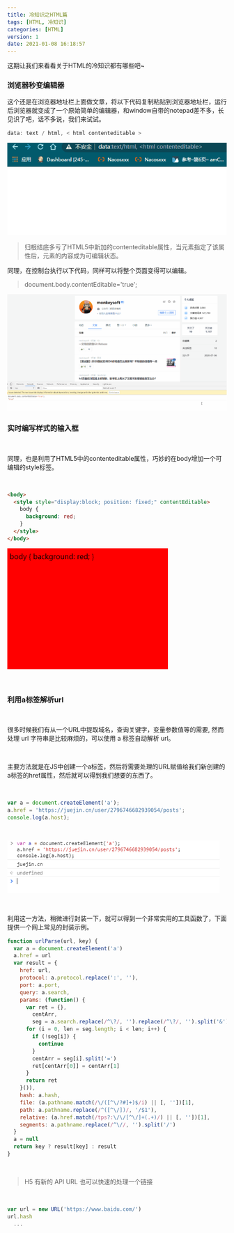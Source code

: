 ```yaml
---
title: 冷知识之HTML篇
tags: [HTML, 冷知识]
categories: [HTML]
version: 1
date: 2021-01-08 16:18:57
---
```

这期让我们来看看关于HTML的冷知识都有哪些吧~
<!-- more -->

### 浏览器秒变编辑器

这个还是在浏览器地址栏上面做文章，将以下代码复制粘贴到浏览器地址栏，运行后浏览器就变成了一个原始简单的编辑器，和window自带的notepad差不多，长见识了吧，话不多说，我们来试试。

``` JavaScript
data: text / html, < html contenteditable >
```

![image](/images/冷知识之HTML篇-01.png)

> 归根结底多亏了HTML5中新加的contenteditable属性，当元素指定了该属性后，元素的内容成为可编辑状态。

同理，在控制台执行以下代码，同样可以将整个页面变得可以编辑。

> document.body.contentEditable='true'; 

![image](/images/冷知识之HTML篇-02.png)

### 实时编写样式的输入框

<br>

同理，也是利用了HTML5中的contenteditable属性，巧妙的在body增加一个可编辑的style标签。

<br>

``` html
<body>
  <style style="display:block; position: fixed;" contentEditable>
    body {
      background: red;
    }
  </style>
</body>
```

![image](/images/冷知识之HTML篇-03.png)

<br>

### 利用a标签解析url

<br>

很多时候我们有从一个URL中提取域名，查询关键字，变量参数值等的需要, 然而处理 url 字符串是比较麻烦的，可以使用 a 标签自动解析 url。

<br>

主要方法就是在JS中创建一个a标签，然后将需要处理的URL赋值给我们新创建的a标签的href属性，然后就可以得到我们想要的东西了。

<br>

``` javascript
var a = document.createElement('a');
a.href = 'https://juejin.cn/user/2796746682939054/posts';
console.log(a.host);
```

<br>

![image](/images/冷知识之HTML篇-04.png)

<br>

利用这一方法，稍微进行封装一下，就可以得到一个非常实用的工具函数了，下面提供一个网上常见的封装示例。

``` javascript
function urlParse(url, key) {
  var a = document.createElement('a')
  a.href = url
  var result = {
    href: url,
    protocol: a.protocol.replace(':', ''),
    port: a.port,
    query: a.search,
    params: (function() {
      var ret = {},
        centArr,
        seg = a.search.replace(/^\?/, '').replace(/^\?/, '').split('&')
      for (i = 0, len = seg.length; i < len; i++) {
        if (!seg[i]) {
          continue
        }
        centArr = seg[i].split('=')
        ret[centArr[0]] = centArr[1]
      }
      return ret
    }()),
    hash: a.hash,
    file: (a.pathname.match(/\/([^\/?#]+)$/i) || [, ''])[1],
    path: a.pathname.replace(/^([^\/])/, '/$1'),
    relative: (a.href.match(/tps?:\/\/[^\/]+(.+)/) || [, ''])[1],
    segments: a.pathname.replace(/^\//, '').split('/')
  }
  a = null
  return key ? result[key] : result
}
```

<br>

> H5 有新的 API URL 也可以快速的处理一个链接

<br>

``` JavaScript
var url = new URL('https://www.baidu.com/')
url.hash
  ...
```
